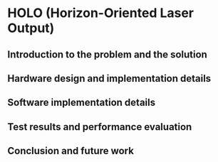 # HOLO (Horizon-Oriented Laser Output)

## Introduction to the problem and the solution

## Hardware design and implementation details

## Software implementation details

## Test results and performance evaluation

## Conclusion and future work
